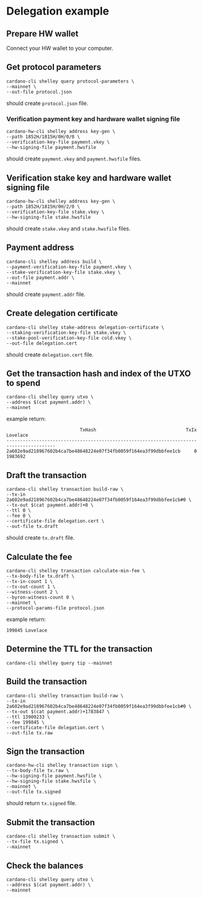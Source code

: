 # Delegation example

## Prepare HW wallet
Connect your HW wallet to your computer.

## Get protocol parameters
```
cardano-cli shelley query protocol-parameters \
--mainnet \
--out-file protocol.json
```
should create `protocol.json` file.

### Verification payment key and hardware wallet signing file
```
cardano-hw-cli shelley address key-gen \
--path 1852H/1815H/0H/0/0 \
--verification-key-file payment.vkey \
--hw-signing-file payment.hwsfile
```
should create `payment.vkey` and `payment.hwsfile` files.

## Verification stake key and hardware wallet signing file
```
cardano-hw-cli shelley address key-gen \
--path 1852H/1815H/0H/2/0 \
--verification-key-file stake.vkey \
--hw-signing-file stake.hwsfile
```
should create `stake.vkey` and `stake.hwsfile` files.

## Payment address
```
cardano-cli shelley address build \
--payment-verification-key-file payment.vkey \
--stake-verification-key-file stake.vkey \
--out-file payment.addr \
--mainnet
```
should create `payment.addr` file.

## Create delegation certificate
```
cardano-cli shelley stake-address delegation-certificate \
--staking-verification-key-file stake.vkey \
--stake-pool-verification-key-file cold.vkey \
--out-file delegation.cert
```
should create `delegation.cert` file.

## Get the transaction hash and index of the UTXO to spend
```
cardano-cli shelley query utxo \
--address $(cat payment.addr) \
--mainnet
```
example return:
```
                           TxHash                                 TxIx        Lovelace
----------------------------------------------------------------------------------------
2a602e9ad218967602b4ca7be48648224e07f34fb0059f164ea3f99dbbfee1cb     0           1983692
```

## Draft the transaction
```
cardano-cli shelley transaction build-raw \
--tx-in 2a602e9ad218967602b4ca7be48648224e07f34fb0059f164ea3f99dbbfee1cb#0 \
--tx-out $(cat payment.addr)+0 \
--ttl 0 \
--fee 0 \
--certificate-file delegation.cert \
--out-file tx.draft
```
should create `tx.draft` file.

## Calculate the fee
```
cardano-cli shelley transaction calculate-min-fee \
--tx-body-file tx.draft \
--tx-in-count 1 \
--tx-out-count 1 \
--witness-count 2 \
--byron-witness-count 0 \
--mainnet \
--protocol-params-file protocol.json
```
example return:
```
199845 Lovelace
```

## Determine the TTL for the transaction
```
cardano-cli shelley query tip --mainnet
```

## Build the transaction
```
cardano-cli shelley transaction build-raw \
--tx-in 2a602e9ad218967602b4ca7be48648224e07f34fb0059f164ea3f99dbbfee1cb#0 \
--tx-out $(cat payment.addr)+1783847 \
--ttl 13909233 \
--fee 199845 \
--certificate-file delegation.cert \
--out-file tx.raw
```

## Sign the transaction
```
cardano-hw-cli shelley transaction sign \
--tx-body-file tx.raw \
--hw-signing-file payment.hwsfile \
--hw-signing-file stake.hwsfile \
--mainnet \
--out-file tx.signed
```
should return `tx.signed` file.

## Submit the transaction
```
cardano-cli shelley transaction submit \
--tx-file tx.signed \
--mainnet
```

## Check the balances
```
cardano-cli shelley query utxo \
--address $(cat payment.addr) \
--mainnet
```
